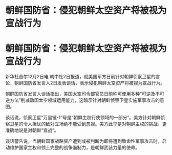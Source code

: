 # 朝鲜国防省：侵犯朝鲜太空资产将被视为宣战行为

# 朝鲜国防省：侵犯朝鲜太空资产将被视为宣战行为

新华社首尔12月2日电 朝中社2日报道，就美国军方日前针对朝鲜侦察卫星的言论，朝鲜国防省发言人2日发表谈话，表示侵犯朝鲜太空资产将被视为宣战行为。

朝鲜国防省发言人谈话指出，美国太空司令部官员日前称可使用多种“可逆及不可逆方法”削减敌国太空领域运用能力，这暗示针对朝鲜侦察卫星实施军事攻击的意图。

谈话说，侦察卫星“万里镜-1”号是“朝鲜主权行使领域的一部分”。美方针对朝鲜侦察卫星的令人担忧的敌对立场绝不能受到忽视。美方此举是对朝鲜主权的挑战，更准确地说是对朝鲜“宣战”。

谈话警告说，当朝鲜国家战略资产遭到或被判断为即将遭到致命性军事攻击时，启动维护国家主权和领土完整的战争遏制力，是朝鲜武装力量的使命。

